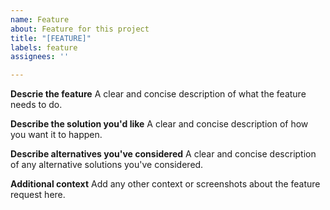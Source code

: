 ```yaml
---
name: Feature
about: Feature for this project
title: "[FEATURE]"
labels: feature
assignees: ''

---
```


**Descrie the feature**
A clear and concise description of what the feature needs to do.

**Describe the solution you'd like**
A clear and concise description of how you want it to happen.

**Describe alternatives you've considered**
A clear and concise description of any alternative solutions you've considered.

**Additional context**
Add any other context or screenshots about the feature request here.

